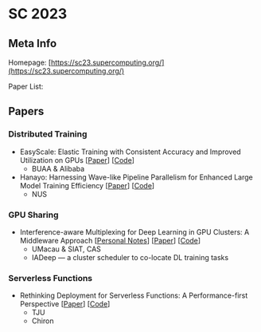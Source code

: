 # SC 2023

## Meta Info

Homepage: [https://sc23.supercomputing.org/](https://sc23.supercomputing.org/)

Paper List:&#x20;

## Papers

### Distributed Training

* EasyScale: Elastic Training with Consistent Accuracy and Improved Utilization on GPUs \[[Paper](https://doi.org/10.1145/3581784.3607054)] \[[Code](https://github.com/sUntvoOk/EasyScale\_info\_for\_SC23)]
  * BUAA & Alibaba
* Hanayo: Harnessing Wave-like Pipeline Parallelism for Enhanced Large Model Training Efficiency \[[Paper](https://doi.org/10.1145/3581784.3607073)] \[[Code](https://github.com/MaruyamaAya/Wpipe)]
  * NUS

### GPU Sharing

* Interference-aware Multiplexing for Deep Learning in GPU Clusters: A Middleware Approach \[[Personal Notes](iadeep.md)] \[[Paper](https://doi.org/10.1145/3581784.3607060)] \[[Code](https://github.com/buzy-coder/IADeep)]
  * UMacau & SIAT, CAS
  * IADeep — a cluster scheduler to co-locate DL training tasks

### Serverless Functions

* Rethinking Deployment for Serverless Functions: A Performance-first Perspective \[[Paper](https://doi.org/10.1145/3581784.3613211)] \[[Code](https://github.com/tjulym/Chiron)]
  * TJU
  * Chiron
